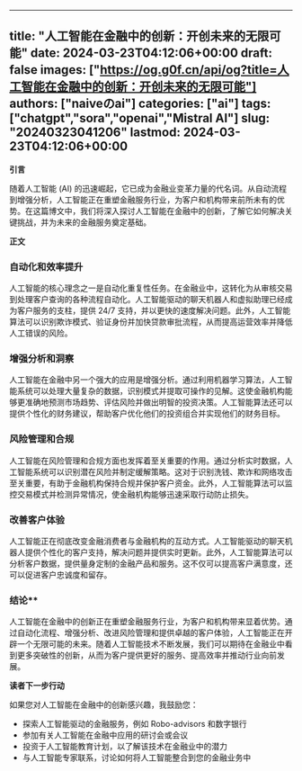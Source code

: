 
---
title: "人工智能在金融中的创新：开创未来的无限可能"
date: 2024-03-23T04:12:06+00:00
draft: false
images: ["https://og.g0f.cn/api/og?title=人工智能在金融中的创新：开创未来的无限可能"]
authors: ["naiveのai"]
categories: ["ai"]
tags: ["chatgpt","sora","openai","Mistral AI"]
slug: "20240323041206"
lastmod: 2024-03-23T04:12:06+00:00
---
**引言**

随着人工智能 (AI) 的迅速崛起，它已成为金融业变革力量的代名词。从自动流程到增强分析，人工智能正在重塑金融服务行业，为客户和机构带来前所未有的优势。在这篇博文中，我们将深入探讨人工智能在金融中的创新，了解它如何解决关键挑战，并为未来的金融服务奠定基础。

**正文**

### 自动化和效率提升

人工智能的核心理念之一是自动化重复性任务。在金融业中，这转化为从审核交易到处理客户查询的各种流程自动化。人工智能驱动的聊天机器人和虚拟助理已经成为客户服务的支柱，提供 24/7 支持，并以更快的速度解决问题。此外，人工智能算法可以识别欺诈模式、验证身份并加快贷款审批流程，从而提高运营效率并降低人工错误的风险。

### 增强分析和洞察

人工智能在金融中另一个强大的应用是增强分析。通过利用机器学习算法，人工智能系统可以处理大量复杂的数据，识别模式并提取可操作的见解。这使金融机构能够更准确地预测市场趋势、评估风险并做出明智的投资决策。人工智能算法还可以提供个性化的财务建议，帮助客户优化他们的投资组合并实现他们的财务目标。

### 风险管理和合规

人工智能在风险管理和合规方面也发挥着至关重要的作用。通过分析实时数据，人工智能系统可以识别潜在风险并制定缓解策略。这对于识别洗钱、欺诈和网络攻击至关重要，有助于金融机构保持合规并保护客户资金。此外，人工智能算法可以监控交易模式并检测异常情况，使金融机构能够迅速采取行动防止损失。

### 改善客户体验

人工智能正在彻底改变金融消费者与金融机构的互动方式。人工智能驱动的聊天机器人提供个性化的客户支持，解决问题并提供实时更新。此外，人工智能算法可以分析客户数据，提供量身定制的金融产品和服务。这不仅可以提高客户满意度，还可以促进客户忠诚度和留存。

### 结论**

人工智能在金融中的创新正在重塑金融服务行业，为客户和机构带来显着优势。通过自动化流程、增强分析、改进风险管理和提供卓越的客户体验，人工智能正在开辟一个无限可能的未来。随着人工智能技术不断发展，我们可以期待在金融业中看到更多突破性的创新，从而为客户提供更好的服务、提高效率并推动行业向前发展。

**读者下一步行动**

如果您对人工智能在金融中的创新感兴趣，我鼓励您：

* 探索人工智能驱动的金融服务，例如 Robo-advisors 和数字银行
* 参加有关人工智能在金融中应用的研讨会或会议
* 投资于人工智能教育计划，以了解该技术在金融业中的潜力
* 与人工智能专家联系，讨论如何将人工智能整合到您的金融业务中